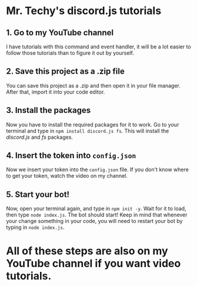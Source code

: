 # Mr. Techy's discord.js tutorials

## 1. Go to my YouTube channel
I have tutorials with this command and event handler, it will be a lot easier to follow those tutorials than to figure it out by yourself.

## 2. Save this project as a .zip file
You can save this project as a .zip and then open it in your file manager. After that, import it into your code editor.

## 3. Install the packages
Now you have to install the required packages for it to work. Go to your terminal and type in `npm install discord.js fs`. This will install the _discord.js_ and _fs_ packages.

## 4. Insert the token into `config.json`
Now we insert your token into the `config.json` file. If you don't know where to get your token, watch the video on my channel.

## 5. Start your bot!
Now, open your terminal again, and type in `npm init -y`. Wait for it to load, then type `node index.js`. The bot should start! Keep in mind that whenever your change something in your code, you will need to restart your bot by typing in `node index.js`.

# All of these steps are also on my YouTube channel if you want video tutorials.
